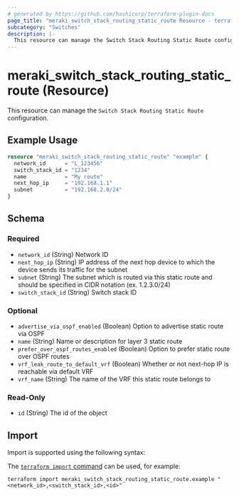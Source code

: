 ```yaml
---
# generated by https://github.com/hashicorp/terraform-plugin-docs
page_title: "meraki_switch_stack_routing_static_route Resource - terraform-provider-meraki"
subcategory: "Switches"
description: |-
  This resource can manage the Switch Stack Routing Static Route configuration.
---
```


# meraki_switch_stack_routing_static_route (Resource)

This resource can manage the `Switch Stack Routing Static Route` configuration.

## Example Usage

```terraform
resource "meraki_switch_stack_routing_static_route" "example" {
  network_id      = "L_123456"
  switch_stack_id = "1234"
  name            = "My route"
  next_hop_ip     = "192.168.1.1"
  subnet          = "192.168.2.0/24"
}
```

<!-- schema generated by tfplugindocs -->
## Schema

### Required

- `network_id` (String) Network ID
- `next_hop_ip` (String) IP address of the next hop device to which the device sends its traffic for the subnet
- `subnet` (String) The subnet which is routed via this static route and should be specified in CIDR notation (ex. 1.2.3.0/24)
- `switch_stack_id` (String) Switch stack ID

### Optional

- `advertise_via_ospf_enabled` (Boolean) Option to advertise static route via OSPF
- `name` (String) Name or description for layer 3 static route
- `prefer_over_ospf_routes_enabled` (Boolean) Option to prefer static route over OSPF routes
- `vrf_leak_route_to_default_vrf` (Boolean) Whether or not next-hop IP is reachable via default VRF
- `vrf_name` (String) The name of the VRF this static route belongs to

### Read-Only

- `id` (String) The id of the object

## Import

Import is supported using the following syntax:

The [`terraform import` command](https://developer.hashicorp.com/terraform/cli/commands/import) can be used, for example:

```shell
terraform import meraki_switch_stack_routing_static_route.example "<network_id>,<switch_stack_id>,<id>"
```
